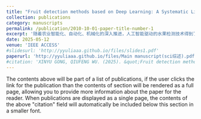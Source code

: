 ```yaml
---
title: "Fruit detection methods based on Deep Learning: A Systematic Literature Review"
collection: publications
category: manuscripts
permalink: /publication/2010-10-01-paper-title-number-1
excerpt: '随着农业智能化、自动化、机械化的深入推进，人工智能驱动的水果检测技术得到了迅速发展。水果目标检测作为农业计算机视觉领域的一项重要任务，面临着诸多挑战。本文系统回顾了该领域的最新突破和代表性研究。在深入分析现有研究的基础上，本文将水果目标检测的深度学习模型分为四种不同的场景：小样本检测（解决数据采集挑战和高标注成本）、复杂场景检测（处理重叠、遮挡和光照变化环境中的检测问题）、小目标场景（增强模型识别低像素、密集目标的能力）和实时场景（开发轻量级检测算法以提高推理速度）。总结了各场景下的创新技术方案和检测性能，分析了水果检测的最新进展，为该领域的技术创新提供了有价值的支持和参考。'
date: 2025-05-12
venue: 'IEEE ACCESS'
#slidesurl: 'http://yyuliaaa.github.io/files/slides1.pdf'
paperurl: 'http://yyuliaaa.github.io/files/Main manuscript(sci综述).pdf'
#citation: 'XINYU GONG, QIUFENG WU. (2025). &quot;Fruit detection methods based on Deep Learning: A Systematic Literature Review.&quot; <i>IEEE ACCESS</i>. 1(1).'
---
```


The contents above will be part of a list of publications, if the user clicks the link for the publication than the contents of section will be rendered as a full page, allowing you to provide more information about the paper for the reader. When publications are displayed as a single page, the contents of the above "citation" field will automatically be included below this section in a smaller font.
